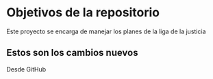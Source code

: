 # Objetivos de la repositorio

Este proyecto se encarga de manejar los planes de la liga de la justicia


## Estos son los cambios nuevos

Desde GitHub
